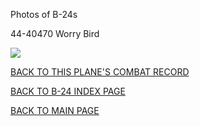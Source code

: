 
Photos of B-24s






 




44-40470 Worry Bird  

![](44-40470.jpg)  
  

[BACK TO THIS PLANE'S COMBAT RECORD](ValorToVictory/b24s/44-40470.md)  

[BACK TO B-24 INDEX PAGE](ValorToVictory/000b24s.md)  

[BACK TO MAIN PAGE](ValorToVictory/index.html)


